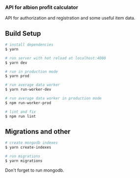 ### API for albion profit calculator
API for authorization and registration and some useful item data.

## Build Setup

``` bash
# install dependencies
$ yarn

# run server with hot reload at localhost:4000
$ yarn dev

# run in production mode
$ yarn prod

# run average data worker
$ yarn run-worker-dev

# run average data worker in production mode
$ npm run-worker-prod

# lint and fix
$ npm run lint
```

## Migrations and other
```bash
# create mongodb indexes
$ yarn create-indexes

# run migrations
$ yarn migrations
```

Don't forget to run mongodb.
